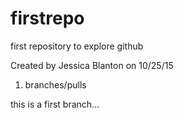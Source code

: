 # firstrepo
first repository to explore github

Created by Jessica Blanton on 10/25/15

1. branches/pulls

this is a first branch...

